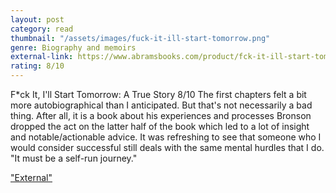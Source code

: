 ```yaml
---
layout: post
category: read
thumbnail: "/assets/images/fuck-it-ill-start-tomorrow.png"
genre: Biography and memoirs
external-link: https://www.abramsbooks.com/product/fck-it-ill-start-tomorrow_9781419744785/
rating: 8/10
---
```

F*ck It, I'll Start Tomorrow: A True Story
8/10
The first chapters felt a bit more autobiographical than I anticipated. But that's not necessarily a bad thing. After all, it is a book about his experiences and processes Bronson dropped the act on the latter half of the book which led to a lot of insight and notable/actionable advice. It was refreshing to see that someone who I would consider successful still deals with the same mental hurdles that I do. "It must be a self-run journey."

["External"](https://www.abramsbooks.com/product/fck-it-ill-start-tomorrow_9781419744785/)
